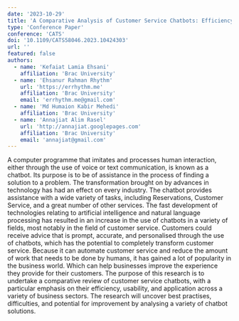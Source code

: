 ```yaml
---
date: '2023-10-29'
title: 'A Comparative Analysis of Customer Service Chatbots: Efficiency, Usability and Application'
type: 'Conference Paper'
conference: 'CATS'
doi: '10.1109/CATS58046.2023.10424303'
url: ''
featured: false
authors:
  - name: 'Kefaiat Lamia Ehsani'
    affiliation: 'Brac University'
  - name: 'Ehsanur Rahman Rhythm'
    url: 'https://errhythm.me'
    affiliation: 'Brac University'
    email: 'errhythm.me@gmail.com'
  - name: 'Md Humaion Kabir Mehedi'
    affiliation: 'Brac University'
  - name: 'Annajiat Alim Rasel'
    url: 'http://annajiat.googlepages.com'
    affiliation: 'Brac University'
    email: 'annajiat@gmail.com'
---
```


A computer programme that imitates and processes human interaction, either through the use of voice or text communication, is known as a chatbot. Its purpose is to be of assistance in the process of finding a solution to a problem. The transformation brought on by advances in technology has had an effect on every industry. The chatbot provides assistance with a wide variety of tasks, including Reservations, Customer Service, and a great number of other services. The fast development of technologies relating to artificial intelligence and natural language processing has resulted in an increase in the use of chatbots in a variety of fields, most notably in the field of customer service. Customers could receive advice that is prompt, accurate, and personalised through the use of chatbots, which has the potential to completely transform customer service. Because it can automate customer service and reduce the amount of work that needs to be done by humans, it has gained a lot of popularity in the business world. Which can help businesses improve the experience they provide for their customers. The purpose of this research is to undertake a comparative review of customer service chatbots, with a particular emphasis on their efficiency, usability, and application across a variety of business sectors. The research will uncover best practises, difficulties, and potential for improvement by analysing a variety of chatbot solutions.
